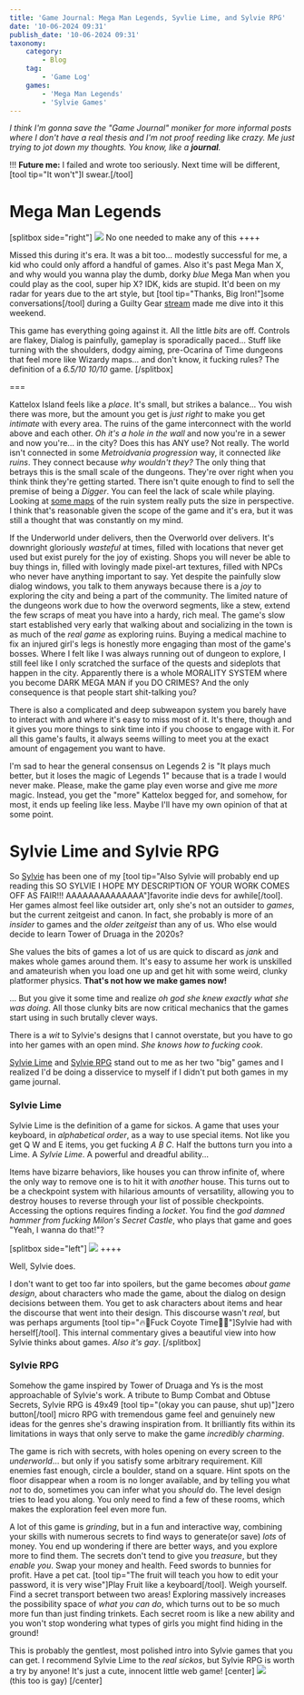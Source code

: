 ```yaml
---
title: 'Game Journal: Mega Man Legends, Syvlie Lime, and Sylvie RPG'
date: '10-06-2024 09:31'
publish_date: '10-06-2024 09:31'
taxonomy:
    category:
        - Blog
    tag:
        - 'Game Log'
    games:
        - 'Mega Man Legends'
        - 'Sylvie Games'
---
```


*I think I'm gonna save the "Game Journal" moniker for more informal posts where I don't have a real thesis and I'm not proof reeding like crazy. Me just trying to jot down my thoughts. You know, like a **journal**.*

!!! **Future me:** I failed and wrote too seriously. Next time will be different, [tool tip="It won't"]I swear.[/tool]

# Mega Man Legends

[splitbox side="right"]
![](mml.jpg?lightbox)
No one needed to make any of this
++++    

Missed this during it's era. It was a bit too... modestly successful for me, a kid who could only afford a handful of games. Also it's past Mega Man X, and why would you wanna play the dumb, dorky *blue* Mega Man when you could play as the cool, super hip X? IDK, kids are stupid. It'd been on my radar for years due to the art style, but [tool tip="Thanks, Big Iron!"]some conversations[/tool] during a Guilty Gear [stream](https://twitch.tv/kayinnasaki) made me dive into it this weekend.

This game has everything going against it. All the little *bits* are off. Controls are flakey, Dialog is painfully, gameplay is sporadically paced... Stuff like turning with the shoulders, dodgy aiming, pre-Ocarina of Time dungeons that feel more like Wizardy maps... and don't know, it fucking rules? The definition of a *6.5/10 10/10* game.
[/splitbox]

===

Kattelox Island feels like a *place*. It's small, but strikes a balance... You wish there was more, but the amount you get is *just right* to make you get *intimate* with every area. The ruins of the game interconnect with the world above and each other. *Oh it's a hole in the wall* and now you're in a sewer and now you're... in the city? Does this has ANY use? Not really. The world isn't connected in some *Metroidvania progression* way, it connected *like ruins*. They connect because *why wouldn't they?* The only thing that betrays this is the small scale of the dungeons. They're over right when you think think they're getting started. There isn't quite enough to find to sell the premise of being a *Digger*. You can feel the lack of scale while playing. Looking at [some maps](https://www.legends-station.com/?id=mml1-map-ruins&noprocess) of the ruin system really puts the size in perspective. I think that's reasonable given the scope of the game and it's era, but it was still a thought that was constantly on my mind.

If the Underworld under delivers, then the Overworld over delivers. It's downright gloriously *wasteful* at times, filled with locations that never get used but exist purely for the joy of existing. Shops you will never be able to buy things in, filled with lovingly made pixel-art textures, filled with NPCs who never have anything important to say. Yet despite the painfully slow dialog windows, you talk to them anyways because there is a *joy* to exploring the city and being a part of the community. The limited nature of the dungeons work due to how the overword segments, like a stew, extend the few scraps of meat you have into a hardy, rich meal. The game's slow start established very early that walking about and socializing in the town is as much of the *real game* as exploring ruins. Buying a medical machine to fix an injured girl's legs is honestly more engaging than most of the game's bosses. Where I felt like I was always running out of dungeon to explore, I still feel like I only scratched the surface of the quests and sideplots that happen in the city. Apparently there is a whole MORALITY SYSTEM where you become DARK MEGA MAN if you DO CRIMES? And the only consequence is that people start shit-talking you? 

There is also a complicated and deep subweapon system you barely have to interact with and where it's easy to miss most of it. It's there, though and it gives you more things to sink time into if you choose to engage with it. For all this game's faults, it always seems willing to meet you at the exact amount of engagement you want to have.

I'm sad to hear the general consensus on Legends 2 is "It plays much better, but it loses the magic of Legends 1" because that is a trade I would never make. Please, make the game play even worse and give me *more* magic. Instead, you get the "more" Kattelox begged for, and somehow, for most, it ends up feeling like less. Maybe I'll have my own opinion of that at some point.

# Sylvie Lime and Sylvie RPG

So [Sylvie](https://sylvie.itch.io/) has been one of my [tool tip="Also Sylvie will probably end up reading this SO SYLVIE I HOPE MY DESCRIPTION OF YOUR WORK COMES OFF AS FAIR!!! AAAAAAAAAAAAAA"]favorite indie devs for awhile[/tool]. Her games almost feel like outsider art, only she's not an outsider to *games*, but the current zeitgeist and canon. In fact, she probably is more of an *insider* to games and the *older zeitgeist* than any of us. Who else would decide to learn Tower of Druaga in the 2020s?

She values the bits of games a lot of us are quick to discard as *jank* and makes whole games around them. It's easy to assume her work is unskilled and amateurish when you load one up and get hit with some weird, clunky platformer physics. **That's not how we make games now!** 

... But you give it some time and realize *oh god she knew exactly what she was doing*. All those clunky bits are now critical mechanics that the games start using in such brutally clever ways.

There is a *wit* to Sylvie's designs that I cannot overstate, but you have to go into her games with an open mind. *She knows how to fucking cook*.

[Sylvie Lime](https://sylvie.itch.io/sylvie-lime) and [Sylvie RPG](https://sylvie.itch.io/sylvie-rpg) stand out to me as her two "big" games and I realized I'd be doing a disservice to myself if I didn't put both games in my game journal.

### Sylvie Lime


Sylvie Lime is the definition of a game for sickos. A game that uses your keyboard, in *alphabetical order*, as a way to use special items. Not like you get Q W and E items, you get fucking *A B C*. Half the buttons turn you into a Lime. A *Sylvie Lime*. A powerful and dreadful ability... 

Items have bizarre behaviors, like houses you can throw infinite of, where the only way to remove one is to hit it with *another* house. This turns out to be a checkpoint system with hilarious amounts of versatility, allowing you to destroy houses to reverse through your list of possible checkpoints. Accessing the options requires finding a *locket*. You find the *god damned hammer from fucking Milon's Secret Castle*, who plays that game and goes "Yeah, I wanna do that!"?

[splitbox side="left"]
![](lime.png?lightbox)
++++

Well, Sylvie does.

I don't want to get too far into spoilers, but the game becomes *about game design*, about characters who made the game, about the dialog on design decisions between them. You get to ask characters about items and hear the discourse that went into their design. This discourse wasn't *real*, but was perhaps arguments [tool tip="🔥🤘Fuck Coyote Time🤘🔥"]Sylvie had with herself[/tool]. This internal commentary gives a beautiful view into how Sylvie thinks about games. *Also it's gay*.
[/splitbox]

### Sylvie RPG

Somehow the game inspired by Tower of Druaga and Ys is the most approachable of Sylvie's work. A tribute to Bump Combat and Obtuse Secrets, Sylvie RPG is 49x49 [tool tip="(okay you can pause, shut up)"]zero button[/tool] micro RPG with tremendous game feel and genuinely new ideas for the genres she's drawing inspiration from. It brilliantly fits within its limitations in ways that only serve to make the game *incredibly charming*.

The game is rich with secrets, with holes opening on every screen to the *underworld*... but only if you satisfy some arbitrary requirement. Kill enemies fast enough, circle a boulder, stand on a square. Hint spots on the floor disappear when a room is no longer available, and by telling you what *not* to do, sometimes you can infer what you *should* do. The level design tries to lead you along. You only need to find a few of these rooms, which makes the exploration feel even more fun.

A lot of this game is *grinding*, but in a fun and interactive way, combining your skills with numerous secrets to find ways to generate(or save) *lots* of money. You end up wondering if there are better ways, and you explore more to find them. The secrets don't tend to give you *treasure*, but they *enable you*. Swap your money and health. Feed swords to bunnies for profit. Have a pet cat. [tool tip="The fruit will teach you how to edit your password, it is very wise"]Play Fruit like a keyboard[/tool]. Weigh yourself. Find a secret transport between two areas! Exploring massively increases the possibility space of *what you can do*, which turns out to be so much more fun than just finding trinkets. Each secret room is like a new ability and you won't stop wondering what types of girls you might find hiding in the ground!

This is probably the gentlest, most polished intro into Sylvie games that you can get. I recommend Sylvie Lime to the *real sickos*, but Sylvie RPG is worth a try by anyone! It's just a cute, innocent little web game!
[center]
![](yuri.png)<br>
(this too is gay)
[/center]
